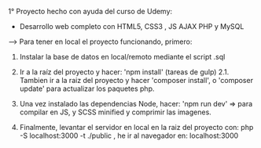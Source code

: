 1° Proyecto hecho con ayuda del curso de Udemy:
- Desarrollo web completo con HTML5, CSS3 , JS AJAX PHP y MySQL

--> Para tener en local el proyecto funcionando, primero:

1. Instalar la base de datos en local/remoto mediante el script .sql
2. Ir a la raíz del proyecto y hacer: 'npm install' (tareas de gulp)
2.1. Tambien ir a la raiz del proyecto y hacer 'composer install', o 'composer update' para actualizar los paquetes php.
3. Una vez instalado las dependencias Node, hacer: 'npm run dev' => para compilar en JS, y SCSS minified y comprimir las imagenes.

4. Finalmente, levantar el servidor en local en la raiz del proyecto con: php -S localhost:3000 -t ./public  , he ir al navegador en: localhost:3000
